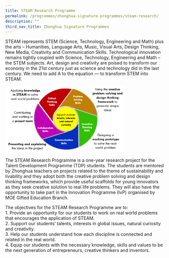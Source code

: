 ```yaml
---
title: STEAM Research Programme
permalink: /programmes/zhonghua-signature-programmes/steam-research/
description: ""
third_nav_title: Zhonghua Signature Programmes
---
```

STEAM represents STEM (Science, Technology, Engineering and Math) plus the arts – Humanities, Language Arts, Music, Visual Arts, Design Thinking, New Media, Creativity and Communication Skills. Technological innovation remains tightly coupled with Science, Technology, Engineering and Math – the STEM subjects. Art, design and creativity are poised to transform our economy in the 21st century just as science and technology did in the last century. We need to add A to the equation — to transform STEM into STEAM.

<img src="/images/stem.png" style="width:75%">

The STEAM Research Programme is a one-year research project for the Talent Development Programme (TDP) students. The students are mentored by Zhonghua teachers on projects related to the theme of sustainability and livability and they adopt both the creative problem solving and design thinking frameworks, which provide useful scaffolds for young innovators as they seek creative solution to real life problems. They will also have the opportunity to take part in the Innovation Programme (IvP) organised by MOE Gifted Education Branch.

The objectives for the STEAM Research Programme are to: <br>
1\. Provide an opportunity for our students to work on real world problems that encourages the application of STEAM.<br>
2\. Support our students’ talents, interests in global issues, natural curiosity and creativity.<br>
3\. Help our students understand how each discipline is connected and related in the real world.<br>
4\. Equip our students with the necessary knowledge, skills and values to be the next generation of entrepreneurs, creative thinkers and inventors.